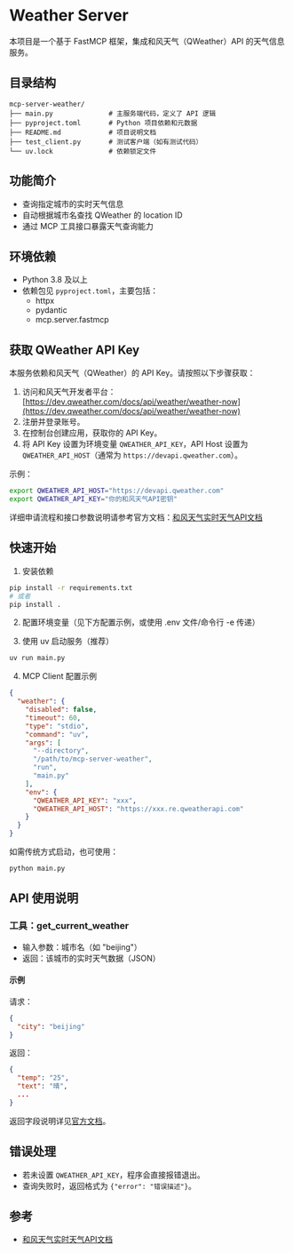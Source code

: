 # Weather Server

本项目是一个基于 FastMCP 框架，集成和风天气（QWeather）API 的天气信息服务。

## 目录结构

```
mcp-server-weather/
├── main.py              # 主服务端代码，定义了 API 逻辑
├── pyproject.toml       # Python 项目依赖和元数据
├── README.md            # 项目说明文档
├── test_client.py       # 测试客户端（如有测试代码）
└── uv.lock              # 依赖锁定文件
```

## 功能简介

- 查询指定城市的实时天气信息
- 自动根据城市名查找 QWeather 的 location ID
- 通过 MCP 工具接口暴露天气查询能力

## 环境依赖

- Python 3.8 及以上
- 依赖包见 `pyproject.toml`，主要包括：
  - httpx
  - pydantic
  - mcp.server.fastmcp

## 获取 QWeather API Key

本服务依赖和风天气（QWeather）的 API Key。请按照以下步骤获取：

1. 访问和风天气开发者平台：[https://dev.qweather.com/docs/api/weather/weather-now](https://dev.qweather.com/docs/api/weather/weather-now)
2. 注册并登录账号。
3. 在控制台创建应用，获取你的 API Key。
4. 将 API Key 设置为环境变量 `QWEATHER_API_KEY`，API Host 设置为 `QWEATHER_API_HOST`（通常为 `https://devapi.qweather.com`）。

示例：

```bash
export QWEATHER_API_HOST="https://devapi.qweather.com"
export QWEATHER_API_KEY="你的和风天气API密钥"
```

详细申请流程和接口参数说明请参考官方文档：[和风天气实时天气API文档](https://dev.qweather.com/docs/api/weather/weather-now)

## 快速开始

1. 安装依赖

```bash
pip install -r requirements.txt
# 或者
pip install .
```

2. 配置环境变量（见下方配置示例，或使用 .env 文件/命令行 -e 传递）

3. 使用 uv 启动服务（推荐）

```bash
uv run main.py
```

4. MCP Client 配置示例

```json
{
  "weather": {
    "disabled": false,
    "timeout": 60,
    "type": "stdio",
    "command": "uv",
    "args": [
      "--directory",
      "/path/to/mcp-server-weather",
      "run",
      "main.py"
    ],
    "env": {
      "QWEATHER_API_KEY": "xxx",
      "QWEATHER_API_HOST": "https://xxx.re.qweatherapi.com"
    }
  }
}
```

如需传统方式启动，也可使用：

```bash
python main.py
```

## API 使用说明

### 工具：get_current_weather

- 输入参数：城市名（如 "beijing"）
- 返回：该城市的实时天气数据（JSON）

#### 示例

请求：

```json
{
  "city": "beijing"
}
```

返回：

```json
{
  "temp": "25",
  "text": "晴",
  ...
}
```

返回字段说明详见[官方文档](https://dev.qweather.com/docs/api/weather/weather-now)。

## 错误处理

- 若未设置 `QWEATHER_API_KEY`，程序会直接报错退出。
- 查询失败时，返回格式为 `{"error": "错误描述"}`。

## 参考

- [和风天气实时天气API文档](https://dev.qweather.com/docs/api/weather/weather-now)
